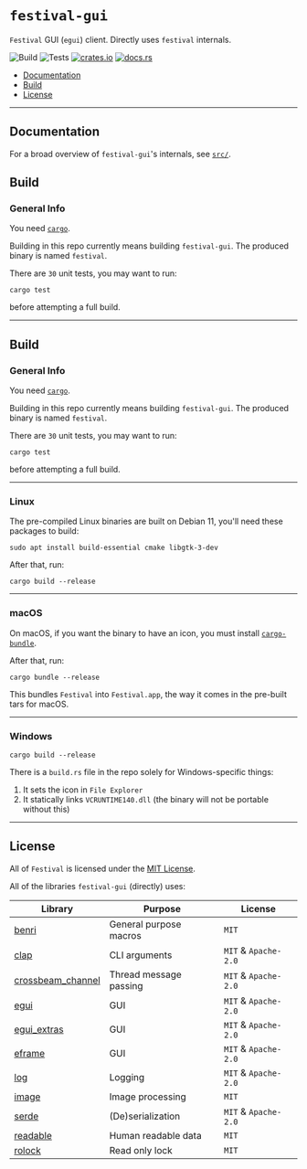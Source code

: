 # `festival-gui`
`Festival` GUI (`egui`) client. Directly uses `festival` internals.

![Build](https://github.com/hinto-janai/festival/actions/workflows/build-gui.yml/badge.svg) ![Tests](https://github.com/hinto-janai/festival/actions/workflows/test-gui.yml/badge.svg) [![crates.io](https://img.shields.io/crates/v/festival-gui.svg)](https://crates.io/crates/festival-gui) [![docs.rs](https://docs.rs/festival-gui/badge.svg)](https://docs.rs/festival-gui)

* [Documentation](#Documentation)
* [Build](#Build)
* [License](#License)

---

## Documentation
For a broad overview of `festival-gui`'s internals, see [`src/`](https://github.com/hinto-janai/festival/festival-gui/src).

## Build
### General Info
You need [`cargo`](https://www.rust-lang.org/learn/get-started).

Building in this repo currently means building `festival-gui`. The produced binary is named `festival`.

There are `30` unit tests, you may want to run:
```
cargo test
```
before attempting a full build.

---

## Build
### General Info
You need [`cargo`](https://www.rust-lang.org/learn/get-started).

Building in this repo currently means building `festival-gui`. The produced binary is named `festival`.

There are `30` unit tests, you may want to run:
```
cargo test
```
before attempting a full build.

---

### Linux
The pre-compiled Linux binaries are built on Debian 11, you'll need these packages to build:
```
sudo apt install build-essential cmake libgtk-3-dev
```

After that, run:
```
cargo build --release
```

---

### macOS
On macOS, if you want the binary to have an icon, you must install [`cargo-bundle`](https://github.com/burtonageo/cargo-bundle).

After that, run:
```
cargo bundle --release
```
This bundles `Festival` into `Festival.app`, the way it comes in the pre-built tars for macOS.

---

### Windows
```
cargo build --release
```

There is a `build.rs` file in the repo solely for Windows-specific things:

1. It sets the icon in `File Explorer`
2. It statically links `VCRUNTIME140.dll` (the binary will not be portable without this)

---

## License
All of `Festival` is licensed under the [MIT License](https://github.com/hinto-janai/festival/LICENSE).

All of the libraries `festival-gui` (directly) uses:

| Library | Purpose | License |
|---------|---------|---------|
| [benri](https://github.com/hinto-janai/benri)                      | General purpose macros   | `MIT`
| [clap](https://github.com/clap-rs/clap)                            | CLI arguments            | `MIT` & `Apache-2.0`
| [crossbeam_channel](https://github.com/crossbeam-rs/crossbeam)     | Thread message passing   | `MIT` & `Apache-2.0`
| [egui](https://github.com/emilk/egui)                              | GUI                      | `MIT` & `Apache-2.0`
| [egui_extras](https://github.com/emilk/egui/crates/egui_extras)    | GUI                      | `MIT` & `Apache-2.0`
| [eframe](https://github.com/emilk/egui/crates/eframe)              | GUI                      | `MIT` & `Apache-2.0`
| [log](https://github.com/rust-lang/log)                            | Logging                  | `MIT` & `Apache-2.0`
| [image](https://github.com/image-rs/image)                         | Image processing         | `MIT`
| [serde](https://github.com/serde-rs/serde)                         | (De)serialization        | `MIT` & `Apache-2.0`
| [readable](https://github.com/hinto-janai/readable)                | Human readable data      | `MIT`
| [rolock](https://github.com/hinto-janai/rolock)                    | Read only lock           | `MIT`
